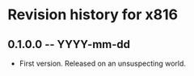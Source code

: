 # Revision history for x816

## 0.1.0.0 -- YYYY-mm-dd

* First version. Released on an unsuspecting world.
